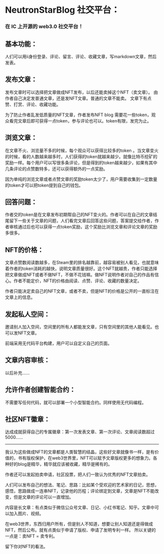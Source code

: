 # NeutronStarBlog 社交平台：
### 在 IC 上开源的 web3.0 社交平台！
## 基本功能：
人们可以用ii身份登录、评论、留言、评论、收藏文章，写markdown文章，然后发表。

## 发布文章：
发布文章时可以选择把文章做成NFT发布，以后还能卖掉这个NFT（卖文章）。
由作者自己决定发普通文章，还是发NFT文章。普通的文章不能卖。
文章下有点赞、打赏、评论、收藏功能。

为了防止作者乱发低质量的NFT文章，作者发布NFT blog 需要花一些token，观众看完文章后即可获得一点token，参与评论也可以。token有限，发完为止。

## 浏览文章：
在文章不火、浏览量不多的时候，每个观众可以获得比较多的token 。当文章变火的时候，看的人数越来越多时，人们获得的token就越来越少。就像比特币挖矿的奖励一样。每个用户可以写很多条评论，但是得到的token越来越少，如果有其中几条评论的点赞数特多，还可以获得额外的一点奖励。

因为单纯的浏览文章或者点赞文章的奖励token太少了，用户需要收集到一定数量的token才可以把token提到自己的钱包。

## 回答问题：
作者交的token是在文章发布初期帮自己的NFT变火的。作者可以在自己的文章结尾留下一些关于文章的问题，人们看完文章后回答这些问题，答案提交给作者，作者审核通过后也可以获得一点token奖励，这个奖励比浏览文章和评论文章的奖励多很多。

## NFT的价格：
文章点赞数阅读数越多，在Steam里的排名越靠前，越容易被别人看见，也就意味着作者的token消耗的越快，说明文章质量很好。这个NFT就越贵，作者只能选择把文章做成NFT或者不做NFT，不做不花钱嘛。做NFT说明作者对自己的作品有信心。作者不能定价，NFT的价格由阅读、点赞、评论、收藏的数量决定。

作者只能决定卖自己的NFT文章，或者不卖，但是NFT的价格是公开的一直标注在文章上的信息。

## 发起私人空间：
邀请别人加入空间，空间里的所有人都能发文章，只有空间里的其他人能看见。也可以发NFT文章。

前端采用无代码平台构建，用户可以自定义自己的页面。

## 文章内容审核：
以后补充......

## 允许作者创建智能合约：
不需要写任何代码，就可以部署一个小型智能合约。同样使用无代码编程。

## 社区NFT徽章：
达成成就获得自己的专属徽章：第一次发表文章、第一次评论、文章阅读数超过5000......

---

我认为这些做成NFT的文章都是人类智慧的结晶，这些好文章就像书一样，是有价值的，书有版权保护，在web3世界里，NFT可以赋予文章版权更多的想象力。各种好的blog是精华，精华就应该被收藏，精华是稀有的。

作者还可以发起拍卖申请，社区投票，把人们一致认为优秀的NFT文章拍卖。

人们可以发布自己的想法、笔记、思路：比如某个受欢迎的艺术家的日记，思想，感悟，思路做成一连串NFT，记录他的历程；评论绑定到文章，文章是NFT不能改变，但是文章的评论可以一直增加。

内容是长文章：有点类似于微信公众号文章、日记、小红书笔记、知乎。文章中可以加入图片、视频。

在web3世界，东西归用户所有，但是别人不知道，想要让别人知道还是得做成NFT，然后公布。就有点类似于申请了版权、申请了发明专利一样。
所以关键的一点是：卖NFT = 卖专利。

留下你对NFT的看法。
